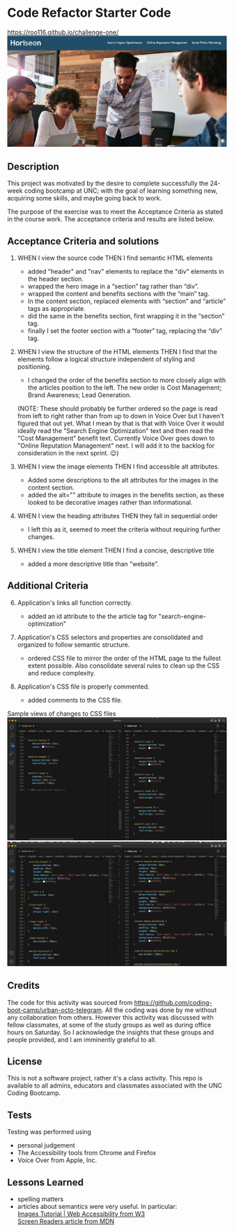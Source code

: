 # Code Refactor Starter Code
https://roo116.github.io/challenge-one/
<img src=./assets/screen-shots/readme.jpg>

## Description

This project was motivated by the desire to complete successfully the 24-week coding bootcamp at UNC; with the goal of learning something new, acquiring some skills, and maybe going back to work. 
 
The purpose of the exercise was to meet the Acceptance Criteria as stated in the course work.   The acceptance criteria and results are listed below. 

## Acceptance Criteria and solutions
1. WHEN I view the source code THEN I find semantic HTML elements
    * added "header" and "nav" elements to replace the "div" elements in the header section.
    * wrapped the hero image in a “section” tag rather than “div”.
    * wrapped the content and benefits sections with the “main” tag.
    * In the content section, replaced elements with “section” and “article” tags as appropriate.  
    * did the same in the benefits section, first wrapping it in the “section” tag.
    * finally I set the footer section with a “footer” tag, replacing the “div” tag.

2. WHEN I view the structure of the HTML elements THEN I find that the elements follow a logical structure independent of styling and positioning.
    * I changed the order of the benefits section to more closely align with the articles position to the left.  The new order is Cost Management; Brand Awareness; Lead Generation.

    (NOTE: These should probably be further ordered so the page is read from left to right rather than from up to down in Voice Over but I haven't figured that out yet.  What I mean by that is that with Voice Over it would ideally read the "Search Engine Optimization" text and then read the "Cost Management" benefit text.  Currently Voice Over goes down to "Online Reputation Management" next. I will add it to the backlog for consideration in the next sprint. 😉) 

3. WHEN I view the image elements THEN I find accessible alt attributes.
    * Added some descriptions to the alt attributes for the images in the content section.
    * added the alt="" attribute to images in the benefits section, as these looked to be decorative images rather than informational. 


4. WHEN I view the heading attributes THEN they fall in sequential order
    * I left this as it, seemed to meet the criteria without requiring further changes.


5. WHEN I view the title element THEN I find a concise, descriptive title
    * added a more descriptive title than "website".   

## Additional Criteria
6. Application's links all function correctly.
    * added an id attribute to the the article tag for "search-engine-optimization"

7. Application's CSS selectors and properties are consolidated and organized to follow semantic structure.
    * ordered CSS file to mirror the order of the HTML page to the fullest extent possible.  Also consolidate several rules to clean up the CSS and reduce complexity. 

8. Application's CSS file is properly commented.
    * added comments to the CSS file.

Sample views of changes to CSS files
<img src=./assets/screen-shots/vscode-img-1.jpg>
<img src=./assets/screen-shots/vscode-img-2.jpg>


## Credits
The code for this activity was sourced from https://github.com/coding-boot-camp/urban-octo-telegram.  All the coding was done by me without any collaboration from others.  However this activity was discussed with fellow classmates, at some of the study groups as well as during office hours on Saturday.  So I acknowledge the insights that these groups and people provided, and I am imminently grateful to all.  
 
## License

This is not a software project, rather it's a class activity.  This repo is available to all admins, educators and classmates associated with the UNC Coding Bootcamp.  

## Tests

Testing was performed using 
* personal judgement
* The Accessibility tools from Chrome and Firefox
* Voice Over from Apple, Inc. 

## Lessons Learned
* spelling matters
* articles about semantics were very useful.  In particular:<br />
<a href="https://www.w3.org/WAI/tutorials/images/">Images Tutorial | Web Accessibility from W3</a>  
<a href="https://developer.mozilla.org/en-US/docs/Learn/Tools_and_testing/Cross_browser_testing/Accessibility#screenreaders">Screen Readers article from MDN</a>